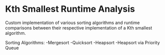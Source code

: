 # Kth Smallest Runtime Analysis
 Custom implementation of various sorting algorithms and runtime comparisons between their respective implementation of a Kth smallest algorithm.
 
Sorting Algorithms:
  -Mergesort
  -Quicksort
  -Heapsort
  -Heapsort via Priority Queue
